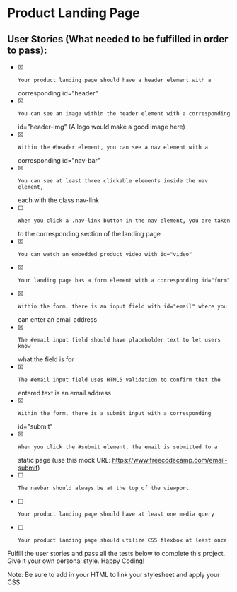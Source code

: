# Product Landing Page

## User Stories (What needed to be fulfilled in order to pass):


- [x]     Your product landing page should have a header element with a
  corresponding id="header"
- [x]     You can see an image within the header element with a corresponding
  id="header-img" (A logo would make a good image here)
- [x]     Within the #header element, you can see a nav element with a
  corresponding id="nav-bar"
- [x]     You can see at least three clickable elements inside the nav element,
  each with the class nav-link
- [ ]     When you click a .nav-link button in the nav element, you are taken
  to the corresponding section of the landing page
- [x]     You can watch an embedded product video with id="video"
- [x]     Your landing page has a form element with a corresponding id="form"
- [x]     Within the form, there is an input field with id="email" where you
  can enter an email address
- [x]     The #email input field should have placeholder text to let users know
  what the field is for
- [x]     The #email input field uses HTML5 validation to confirm that the
  entered text is an email address
- [x]     Within the form, there is a submit input with a corresponding
  id="submit"
- [x]     When you click the #submit element, the email is submitted to a
  static page (use this mock URL: https://www.freecodecamp.com/email-submit)
- [ ]     The navbar should always be at the top of the viewport
- [ ]     Your product landing page should have at least one media query
- [ ]     Your product landing page should utilize CSS flexbox at least once

Fulfill the user stories and pass all the tests below to complete this project. Give it your own personal style. Happy Coding!

Note: Be sure to add <link rel="stylesheet" href="styles.css"> in your HTML to link your stylesheet and apply your CSS
